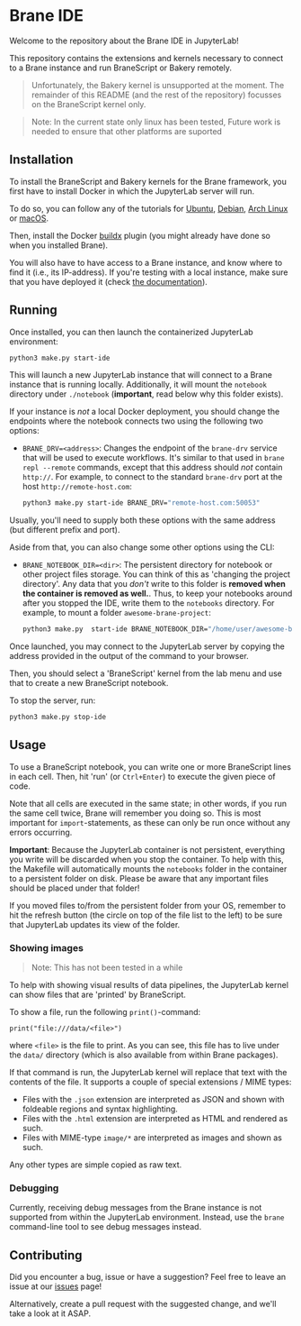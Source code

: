 # Brane IDE
Welcome to the repository about the Brane IDE in JupyterLab!

This repository contains the extensions and kernels necessary to connect to a Brane instance and run BraneScript or Bakery remotely.

> Unfortunately, the Bakery kernel is unsupported at the moment. The remainder of this README (and the rest of the repository) focusses on the BraneScript kernel only.

> Note: In the current state only linux has been tested, Future work is needed to ensure that other platforms are suported


## Installation

To install the BraneScript and Bakery kernels for the Brane framework, you first have to install Docker in which the JupyterLab server will run.

To do so, you can follow any of the tutorials for [Ubuntu](https://docs.docker.com/engine/install/ubuntu/), [Debian](https://docs.docker.com/engine/install/debian/), [Arch Linux](https://wiki.archlinux.org/title/docker) or [macOS](https://docs.docker.com/desktop/mac/install/).

Then, install the Docker [buildx](https://docs.docker.com/buildx/working-with-buildx/#install) plugin (you might already have done so when you installed Brane).

You will also have to have access to a Brane instance, and know where to find it (i.e., its IP-address). If you're testing with a local instance, make sure that you have deployed it (check [the documentation](https://wiki.enablingpersonalizedinterventions.nl/)).



## Running


Once installed, you can then launch the containerized JupyterLab environment:
```bash
python3 make.py start-ide
```
This will launch a new JupyterLab instance that will connect to a Brane instance that is running locally. Additionally, it will mount the `notebook` directory under `./notebook` (**important**, read below why this folder exists).



If your instance is _not_ a local Docker deployment, you should change the endpoints where the notebook connects two using the following two options:
- `BRANE_DRV=<address>`: Changes the endpoint of the `brane-drv` service that will be used to execute workflows. It's similar to that used in `brane repl --remote` commands, except that this address should _not_ contain `http://`. For example, to connect to the standard `brane-drv` port at the host `http://remote-host.com`:
  ```bash
  python3 make.py start-ide BRANE_DRV="remote-host.com:50053"
  ```

Usually, you'll need to supply both these options with the same address (but different prefix and port).

Aside from that, you can also change some other options using the CLI:
- `BRANE_NOTEBOOK_DIR=<dir>`: The persistent directory for notebook or other project files storage. You can think of this as 'changing the project directory'. Any data that you _don't_ write to this folder is **removed when the container is removed as well.**. Thus, to keep your notebooks around after you stopped the IDE, write them to the `notebooks` directory.
  For example, to mount a folder `awesome-brane-project`:
  ```bash
  python3 make.py  start-ide BRANE_NOTEBOOK_DIR="/home/user/awesome-brane-project"
  ```

Once launched, you may connect to the JupyterLab server by copying the address provided in the output of the command to your browser.

Then, you should select a 'BraneScript' kernel from the lab menu and use that to create a new BraneScript notebook.

To stop the server, run:
```bash
python3 make.py stop-ide
```


## Usage
To use a BraneScript notebook, you can write one or more BraneScript lines in each cell. Then, hit 'run' (or `Ctrl+Enter`) to execute the given piece of code.

Note that all cells are executed in the same state; in other words, if you run the same cell twice, Brane will remember you doing so. This is most important for `import`-statements, as these can only be run once without any errors occurring.

**Important**: Because the JupyterLab container is not persistent, everything you write will be discarded when you stop the container. To help with this, the Makefile will automatically mounts the `notebooks` folder in the container to a persistent folder on disk. Please be aware that any important files should be placed under that folder!

If you moved files to/from the persistent folder from your OS, remember to hit the refresh button (the circle on top of the file list to the left) to be sure that JupyterLab updates its view of the folder.


### Showing images

>  Note: This has not been tested in a while 

To help with showing visual results of data pipelines, the JupyterLab kernel can show files that are 'printed' by BraneScript.

To show a file, run the following `print()`-command:
```
print("file:///data/<file>")
```
where `<file>` is the file to print. As you can see, this file has to live under the `data/` directory (which is also available from within Brane packages).

If that command is run, the JupyterLab kernel will replace that text with the contents of the file. It supports a couple of special extensions / MIME types:
- Files with the `.json` extension are interpreted as JSON and shown with foldeable regions and syntax highlighting.
- Files with the `.html` extension are interpreted as HTML and rendered as such.
- Files with MIME-type `image/*` are interpreted as images and shown as such.

Any other types are simple copied as raw text.


### Debugging
Currently, receiving debug messages from the Brane instance is not supported from within the JupyterLab environment. Instead, use the `brane` command-line tool to see debug messages instead.



## Contributing
Did you encounter a bug, issue or have a suggestion? Feel free to leave an issue at our [issues](https://github.com/epi-project/brane-ide) page!

Alternatively, create a pull request with the suggested change, and we'll take a look at it ASAP.
